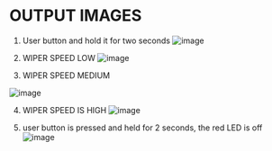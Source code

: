 # OUTPUT IMAGES
1. User button and hold it for two seconds
![image](https://user-images.githubusercontent.com/101013962/168433832-e86ed029-bcc9-4967-aabc-112745649c08.png)

2. WIPER SPEED LOW
![image](https://user-images.githubusercontent.com/101013962/168434780-f24be504-8aa6-4651-a399-866b235a5e3d.png)

3. WIPER SPEED MEDIUM

![image](https://user-images.githubusercontent.com/101013962/168435398-1bf8c4c0-57a5-4512-a40b-476d58ba0548.png)

4. WIPER SPEED IS HIGH
![image](https://user-images.githubusercontent.com/101013962/168435796-e14dcf5c-aede-4143-9d80-2cdf34e64d49.png)

5. user button is pressed and held for 2 seconds, the red LED is off
![image](https://user-images.githubusercontent.com/101013962/168436283-bbd9bfdd-a8de-4ddc-9823-ae2ecbfc20f2.png)

